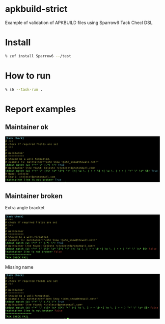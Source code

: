 # apkbuild-strict

Example of validation of APKBUILD files using Sparrow6 Tack Checl DSL

# Install

```bash
% zef install Sparrow6 --/test

```
# How to run

```bash
% s6 --task-run .
```

# Report examples


## Maintainer ok

![maintainer-ok](reports/maintainer-ok.jpeg)

## Maintainer broken

Extra angle bracket 

![maintainer-negative](reports/maintainer-negative.jpeg)

Missing name

![maintainer-missing-name](reports/maintainer-missing-name.jpeg)

